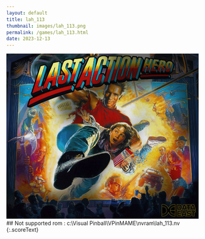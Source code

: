 ```yaml
---
layout: default
title: lah_113
thumbnail: images/lah_113.png
permalink: /games/lah_113.html
date: 2023-12-13
---
```


<img src="../images/lah_113.png" class="gameThumbnail img-fluid mx-auto align-middle">
## Not supported rom : c:\Visual Pinball\VPinMAME\nvram\lah_113.nv
{:.scoreText}

